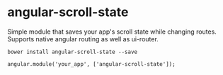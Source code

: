 # angular-scroll-state

Simple module that saves your app's scroll state while changing routes.  Supports native angular routing as well as ui-router.

`bower install angular-scroll-state --save`

`angular.module('your_app', ['angular-scroll-state']);`
